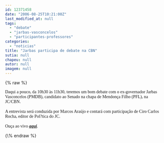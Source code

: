 ```yaml
---
id: 12371458
date: "2006-08-25T10:21:00Z"
last_modified_at: null
tags:
  - "debate"
  - "jarbas-vasconcelos"
  - "participantes-professores"
categories:
  - "noticias"
title: "Jarbas participa de debate na CBN"
sutia: null
chapeu: null
autor: null
imagem: null
---
```

{\% raw %}
<p><FONT face=Verdana>Daqui a pouco, da 10h30 às 11h30, teremos um bom debate com o ex-governador Jarbas Vasconcelos (PMDB), candidato ao Senado na chapa de Mendonça Filho (PFL), na JC/CBN.<BR><BR>A entrevista será conduzida por Marcos Araújo e contará com participação de Ciro Carlos Rocha, editor de Pol?tica do JC.<BR><BR>Ouça ao vivo <STRONG><EM><U><A href=\"https://jc3.uol.com.br/cbnrecife/\" target=_blank>aqui</A></U></EM></STRONG>.</FONT> </p>
{\% endraw %}
